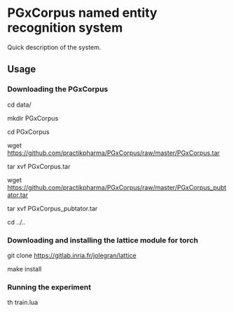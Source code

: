 # PGxCorpus named entity recognition system

Quick description of the system.

## Usage

### Downloading the PGxCorpus

cd data/

mkdir PGxCorpus

cd PGxCorpus

wget https://github.com/practikpharma/PGxCorpus/raw/master/PGxCorpus.tar

tar xvf PGxCorpus.tar

wget https://github.com/practikpharma/PGxCorpus/raw/master/PGxCorpus_pubtator.tar

tar xvf PGxCorpus_pubtator.tar

cd ../..

### Downloading and installing the lattice module for torch

git clone https://gitlab.inria.fr/jolegran/lattice

make install

### Running the experiment

th train.lua 

